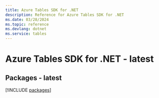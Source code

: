```yaml
---
title: Azure Tables SDK for .NET
description: Reference for Azure Tables SDK for .NET
ms.date: 03/28/2024
ms.topic: reference
ms.devlang: dotnet
ms.service: tables
---
```

# Azure Tables SDK for .NET - latest
## Packages - latest
[!INCLUDE [packages](tables-index.md)]